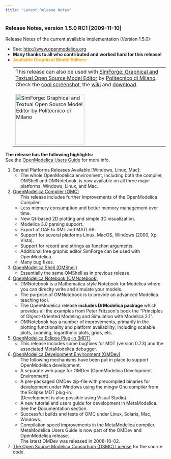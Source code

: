 ```yaml
---
title: "Latest Release Notes"
---
```

<h3>Release Notes, version 1.5.0 RC1 [2009-11-10]</h3>    <p> Release Notes of the current available implementation (Version 1.5.0): </p>   <ul><li>See: <a href="http://www.ida.liu.se/labs/pelab/modelica/OpenModelica.html">http://www.openmodelica.org</a>   </li><li><strong>Many thanks to all who contributed and worked hard for this release!</strong>   </li><li><strong><font color="orange">Available Graphical Model Editors:</font></strong><br />   <table border="0">   <tbody><tr>   <!-- <td>   This release of OpenModelica can be used togheter with the   graphic editor <a   href="http://www.mathcore.com/products/mathmodelica/lite/index.php?gad=CLXN4I0EEghTy-sQq_-nBxjL9Y37AyD1lbor">MathModelica   Lite</a> by <a href="http://www.mathcore.com">MathCore Engineering   AB</a>.<br /><br />       <a href="http://www.mathcore.com/products/mathmodelica/lite/index.php?gad=CLXN4I0EEghTy-sQq_-nBxjL9Y37AyD1lbor">       <img        src="/labs/pelab/modelica/OpenModelica/images/MathModelicaLite-ModelicaEditor-ScreenShot.png"        width="204" height="158"         alt="MathModelica Lite by MathCore AB" />       </a>      </td>-->   <td>This release can also be used with       <a href="https://trac.elet.polimi.it/simforge/">       SimForge: Graphical and Textual Open Source Model Editor</a>        by <a href="http://www.dei.polimi.it/index.php?&idlang=eng">       Politecnico di Milano</a>. Check the        <a href="http://www.ida.liu.se/labs/pelab/modelica/OpenModelica/images/SimForge-ModelicaEditor-ScreenShot.png">cool screenshot</a>, the        <a href="https://trac.elet.polimi.it/simforge/trac.cgi/wiki">       wiki</a> and        <a href="https://trac.elet.polimi.it/simforge/trac.cgi/downloader">       download</a>.<br /><br />       <a href="http://trac.elet.polimi.it/simforge/trac.cgi/wiki">       <img src="http://www.ida.liu.se/labs/pelab/modelica/OpenModelica/images/SimForge-ModelicaEditor-ScreenShot-Small.png" border="0" alt="SimForge: Graphical and Textual Open Source Model Editor by Politecnico di Milano" width="216" height="160" />       </a>   </td></tr>   </tbody></table>    </li></ul>   <p><strong>The release has the following highlights:</strong> <br />         See the <a href="http://www.ida.liu.se/labs/pelab/modelica/OpenModelica/releases/1.5.0/doc/OpenModelicaUsersGuide.pdf">OpenModelica Users Guide</a>         for more info.   </p><ol><li>Several Platforms Releases Available [Windows, Linux, Mac]:    <ul><li>    The whole OpenModelica environment, including both the compiler, OMShell and OMNotebook, is now available on all three major platforms:  Windows, Linux, and Mac.</li></ul>    </li><li><a href="http://www.ida.liu.se/labs/pelab/modelica/OpenModelica.html#Download">OpenModelica Compiler (OMC)</a>    <ul> This release includes further Improvements of the OpenModelica Compiler:     <li> Less memory consumption and better memory management over time.     </li><li> New Qt-based 2D plotting and simple 3D visualization.     </li><li> Modelica 3.0 parsing support.     </li><li> Export of DAE to XML and MATLAB.     </li><li> Support for several platforms Linux, MacOS, Windows (2000, Xp, Vista).     </li><li> Support for record and strings as function arguments.     </li><li> Additional free graphic editor SimForge can be used with OpenModelica.     </li><li> Many bug fixes.    </li></ul>   </li><li><a href="http://www.ida.liu.se/labs/pelab/modelica/OpenModelica.html#Download">OpenModelica Shell (OMShell)</a>   <ul><li>Essentially the same OMShell as in previous release.    </li></ul>   </li><li><a href="http://www.ida.liu.se/labs/pelab/modelica/OpenModelica.html#Download">OpenModelica Notebook (OMNotebook)</a>   <ul><li>OMNotebook is a Mathematica style Notebook for Modelica where you can direclty write and simulate your models. </li><li>The purpose of OMNotebook is to provide an advanced Modelica teaching tool. </li><li>The OpenModelica release <strong>includes DrModelica package</strong> which provides all the examples from  Peter Fritzson's book the "Principles of Object-Oriented Modeling and Simulation with Modelica 2.1". </li><li> OMNotebook has a number of improvements, primarily in the plotting functionality and platform availability; including scalable plots, zooming, logarithmic plots, grids, etc.   </li></ul>   </li><li><a href="http://www.ida.liu.se/labs/pelab/modelica/OpenModelica/MDT">OpenModelica Eclipse Plug-in (MDT)</a>    <ul><li> This release includes some bugfixes for MDT (version 0.7.3) and the associated MetaModelica debugger. </li></ul>   </li><li><a href="http://www.ida.liu.se/%7Eadrpo/omc/omdev/mingw">OpenModelica Development Environment (OMDev)</a>   <ul>The following mechanisms have been put in place to support OpenModelica development. <li>	A separate web page for OMDev  (OpenModelica Development Environment). </li><li>	A pre-packaged OMDev zip-file with precompiled binaries for         development under Windows using the mingw Gnu compiler from the Eclipse MDT         plug-in. <br />(Development is also possible using Visual Studio). </li><li>	A new tutorial and users guide for development in MetaModelica. See the Documentation section. </li><li>	Successful builds and tests of OMC under Linux, Solaris, Mac, Windows. </li><li>    Compilation speed improvements in the MetaModelica compiler. <br />         MetaModelica Users Guide is now part of the OMDev and OpenModelica release. <br />         The latest OMDev was released in 2008-10-02. </li></ul>   </li><li><a href="http://www.ida.liu.se/labs/pelab/modelica/OpenModelica/Documents/LICENSE.txt">       The Open Source Modelica Consortium (OSMC) License</a> for the source code.   </li></ol>
